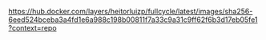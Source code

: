 https://hub.docker.com/layers/heitorluizp/fullcycle/latest/images/sha256-6eed524bceba3a4fd1e6a988c198b00811f7a33c9a31c9ff62f6b3d17eb05fe1?context=repo